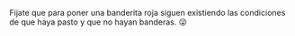 Fijate que para poner una banderita roja siguen existiendo las condiciones de que haya pasto y que no hayan banderas. :stuck_out_tongue_winking_eye:
